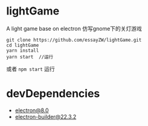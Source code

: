 # lightGame
A light game base on electron
仿写gnome下的关灯游戏

```
git clone https://github.com/essayZW/lightGame.git
cd lightGame
yarn install
yarn start  //运行
```
或者
`npm start` 运行
# devDependencies
  - electron@8.0
  - electron-builder@22.3.2
 
 
